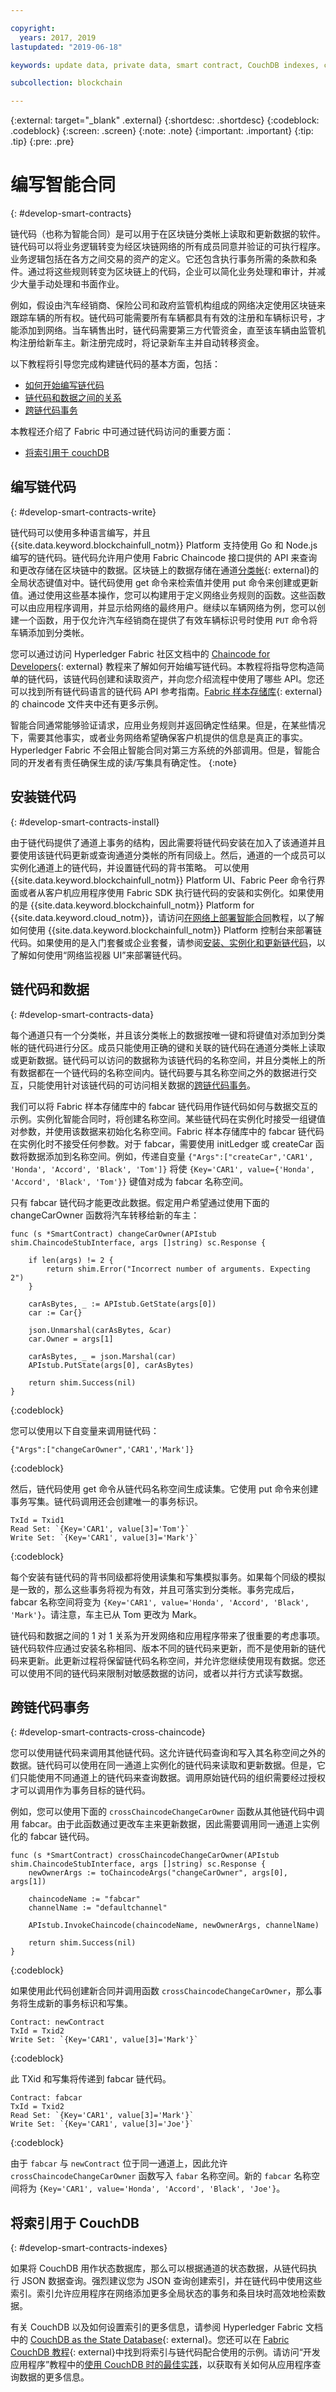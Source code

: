 ```yaml
---

copyright:
  years: 2017, 2019
lastupdated: "2019-06-18"

keywords: update data, private data, smart contract, CouchDB indexes, cross chaincode transaction

subcollection: blockchain

---
```


{:external: target="_blank" .external}
{:shortdesc: .shortdesc}
{:codeblock: .codeblock}
{:screen: .screen}
{:note: .note}
{:important: .important}
{:tip: .tip}
{:pre: .pre}

# 编写智能合同
{: #develop-smart-contracts}

链代码（也称为智能合同）是可以用于在区块链分类帐上读取和更新数据的软件。链代码可以将业务逻辑转变为经区块链网络的所有成员同意并验证的可执行程序。业务逻辑包括在各方之间交易的资产的定义。它还包含执行事务所需的条款和条件。通过将这些规则转变为区块链上的代码，企业可以简化业务处理和审计，并减少大量手动处理和书面作业。

例如，假设由汽车经销商、保险公司和政府监管机构组成的网络决定使用区块链来跟踪车辆的所有权。链代码可能需要所有车辆都具有有效的注册和车辆标识号，才能添加到网络。当车辆售出时，链代码需要第三方代管资金，直至该车辆由监管机构注册给新车主。新注册完成时，将记录新车主并自动转移资金。

以下教程将引导您完成构建链代码的基本方面，包括：

- [如何开始编写链代码](/docs/services/blockchain/howto?topic=blockchain-develop-smart-contracts#develop-smart-contracts-write)
- [链代码和数据之间的关系](/docs/services/blockchain/howto?topic=blockchain-develop-smart-contracts#develop-smart-contracts-data)
- [跨链代码事务](/docs/services/blockchain/howto?topic=blockchain-develop-smart-contracts#develop-smart-contracts-cross-chaincode)

本教程还介绍了 Fabric 中可通过链代码访问的重要方面：

- [将索引用于 couchDB](/docs/services/blockchain/howto?topic=blockchain-develop-smart-contracts#develop-smart-contracts-indexes)

## 编写链代码
{: #develop-smart-contracts-write}

链代码可以使用多种语言编写，并且 {{site.data.keyword.blockchainfull_notm}} Platform 支持使用 Go 和 Node.js 编写的链代码。链代码允许用户使用 Fabric Chaincode 接口提供的 API 来查询和更改存储在区块链中的数据。区块链上的数据存储在通道[分类帐](https://hyperledger-fabric.readthedocs.io/en/release-1.2/ledger/ledger.html){: external}的全局状态键值对中。链代码使用 get 命令来检索值并使用 put 命令来创建或更新值。通过使用这些基本操作，您可以构建用于定义网络业务规则的函数。这些函数可以由应用程序调用，并显示给网络的最终用户。继续以车辆网络为例，您可以创建一个函数，用于仅允许汽车经销商在提供了有效车辆标识号时使用 `PUT` 命令将车辆添加到分类帐。

您可以通过访问 Hyperledger Fabric 社区文档中的 [Chaincode for Developers](https://hyperledger-fabric.readthedocs.io/en/release-1.2/chaincode4ade.html){: external} 教程来了解如何开始编写链代码。本教程将指导您构造简单的链代码，该链代码创建和读取资产，并向您介绍流程中使用了哪些 API。您还可以找到所有链代码语言的链代码 API 参考指南。[Fabric 样本存储库](https://github.com/hyperledger/fabric-samples){: external}的 chaincode 文件夹中还有更多示例。  

智能合同通常能够验证请求，应用业务规则并返回确定性结果。但是，在某些情况下，需要其他事实，或者业务网络希望确保客户机提供的信息是真正的事实。Hyperledger Fabric 不会阻止智能合同对第三方系统的外部调用。但是，智能合同的开发者有责任确保生成的读/写集具有确定性。
{:note}

## 安装链代码
{: #develop-smart-contracts-install}

由于链代码提供了通道上事务的结构，因此需要将链代码安装在加入了该通道并且要使用该链代码更新或查询通道分类帐的所有同级上。然后，通道的一个成员可以实例化通道上的链代码，并设置链代码的背书策略。
可以使用 {{site.data.keyword.blockchainfull_notm}} Platform UI、Fabric Peer 命令行界面或者从客户机应用程序使用 Fabric SDK 执行链代码的安装和实例化。如果使用的是 {{site.data.keyword.blockchainfull_notm}} Platform for {{site.data.keyword.cloud_notm}}，请访问[在网络上部署智能合同](/docs/services/blockchain/howto?topic=blockchain-ibp-console-smart-contracts#ibp-console-smart-contracts)教程，以了解如何使用 {{site.data.keyword.blockchainfull_notm}} Platform 控制台来部署链代码。如果使用的是入门套餐或企业套餐，请参阅[安装、实例化和更新链代码](/docs/services/blockchain/howto?topic=blockchain-install-instantiate-chaincode#install-instantiate-chaincode)，以了解如何使用“网络监视器 UI”来部署链代码。

## 链代码和数据
{: #develop-smart-contracts-data}

每个通道只有一个分类帐，并且该分类帐上的数据按唯一键和将键值对添加到分类帐的链代码进行分区。成员只能使用正确的键和关联的链代码在通道分类帐上读取或更新数据。链代码可以访问的数据称为该链代码的名称空间，并且分类帐上的所有数据都在一个链代码的名称空间内。链代码要与其名称空间之外的数据进行交互，只能使用针对该链代码的可访问相关数据的[跨链代码事务](/docs/services/blockchain/howto?topic=blockchain-develop-smart-contracts#develop-smart-contracts-cross-chaincode)。

我们可以将 Fabric 样本存储库中的 fabcar 链代码用作链代码如何与数据交互的示例。实例化智能合同时，将创建名称空间。某些链代码在实例化时接受一组键值对参数，并使用该数据来初始化名称空间。Fabric 样本存储库中的 fabcar 链代码在实例化时不接受任何参数。对于 fabcar，需要使用 initLedger 或 createCar 函数将数据添加到名称空间。例如，传递自变量 `{"Args":["createCar",'CAR1', 'Honda', 'Accord', 'Black', 'Tom']}` 将使 `{Key='CAR1', value={'Honda', 'Accord', 'Black', 'Tom'}}` 键值对成为 fabcar 名称空间。

只有 fabcar 链代码才能更改此数据。假定用户希望通过使用下面的 changeCarOwner 函数将汽车转移给新的车主：
```
func (s *SmartContract) changeCarOwner(APIstub shim.ChaincodeStubInterface, args []string) sc.Response {

	if len(args) != 2 {
		return shim.Error("Incorrect number of arguments. Expecting 2")
	}

	carAsBytes, _ := APIstub.GetState(args[0])
	car := Car{}

	json.Unmarshal(carAsBytes, &car)
	car.Owner = args[1]

	carAsBytes, _ = json.Marshal(car)
	APIstub.PutState(args[0], carAsBytes)

	return shim.Success(nil)
}
```
{:codeblock}

您可以使用以下自变量来调用链代码：
```
{"Args":["changeCarOwner",'CAR1','Mark']}
```
{:codeblock}

然后，链代码使用 get 命令从链代码名称空间生成读集。它使用 put 命令来创建事务写集。链代码调用还会创建唯一的事务标识。
```
TxId = Txid1
Read Set: `{Key='CAR1', value[3]='Tom'}`
Write Set: `{Key='CAR1', value[3]='Mark'}`
```
{:codeblock}

每个安装有链代码的背书同级都将使用读集和写集模拟事务。如果每个同级的模拟是一致的，那么这些事务将视为有效，并且可落实到分类帐。事务完成后，fabcar 名称空间将变为 `{Key='CAR1', value='Honda', 'Accord', 'Black', 'Mark'}`。请注意，车主已从 Tom 更改为 Mark。

链代码和数据之间的 1 对 1 关系为开发网络和应用程序带来了很重要的考虑事项。链代码软件应通过安装名称相同、版本不同的链代码来更新，而不是使用新的链代码来更新。此更新过程将保留链代码名称空间，并允许您继续使用现有数据。您还可以使用不同的链代码来限制对敏感数据的访问，或者以并行方式读写数据。

## 跨链代码事务
{: #develop-smart-contracts-cross-chaincode}

您可以使用链代码来调用其他链代码。这允许链代码查询和写入其名称空间之外的数据。链代码可以使用在同一通道上实例化的链代码来读取和更新数据。但是，它们只能使用不同通道上的链代码来查询数据。调用原始链代码的组织需要经过授权才可以调用作为事务目标的链代码。

例如，您可以使用下面的 `crossChaincodeChangeCarOwner` 函数从其他链代码中调用 fabcar。由于此函数通过更改车主来更新数据，因此需要调用同一通道上实例化的 fabcar 链代码。
```
func (s *SmartContract) crossChaincodeChangeCarOwner(APIstub shim.ChaincodeStubInterface, args []string) sc.Response {
	newOwnerArgs := toChaincodeArgs("changeCarOwner", args[0], args[1])

	chaincodeName := "fabcar"
	channelName := "defaultchannel"

	APIstub.InvokeChaincode(chaincodeName, newOwnerArgs, channelName)

	return shim.Success(nil)
}
```
{:codeblock}

如果使用此代码创建新合同并调用函数 `crossChaincodeChangeCarOwner`，那么事务将生成新的事务标识和写集。
```
Contract: newContract
TxId = Txid2
Write Set: `{Key='CAR1', value[3]='Mark'}`
```
{:codeblock}

此 TXid 和写集将传递到 fabcar 链代码。
```
Contract: fabcar
TxId = Txid2
Read Set: `{Key='CAR1', value[3]='Mark'}`
Write Set: `{Key='CAR1', value[3]='Joe'}`
```
{:codeblock}

由于 `fabcar` 与 `newContract` 位于同一通道上，因此允许 `crossChaincodeChangeCarOwner` 函数写入 `fabar` 名称空间。新的 `fabcar` 名称空间将为 `{Key='CAR1', value='Honda', 'Accord', 'Black', 'Joe'}`。


## 将索引用于 CouchDB
{: #develop-smart-contracts-indexes}

如果将 CouchDB 用作状态数据库，那么可以根据通道的状态数据，从链代码执行 JSON 数据查询。强烈建议您为 JSON 查询创建索引，并在链代码中使用这些索引。索引允许应用程序在网络添加更多全局状态的事务和条目块时高效地检索数据。

有关 CouchDB 以及如何设置索引的更多信息，请参阅 Hyperledger Fabric 文档中的 [CouchDB as the State Database](https://hyperledger-fabric.readthedocs.io/en/release-1.2/couchdb_as_state_database.html){: external}。您还可以在 [Fabric CouchDB 教程](https://hyperledger-fabric.readthedocs.io/en/release-1.2/couchdb_tutorial.html){: external}中找到将索引与链代码配合使用的示例。请访问“开发应用程序”教程中的[使用 CouchDB 时的最佳实践](/docs/services/blockchain?topic=blockchain-best-practices-app#best-practices-app-couchdb-indices)，以获取有关如何从应用程序查询数据的更多信息。
